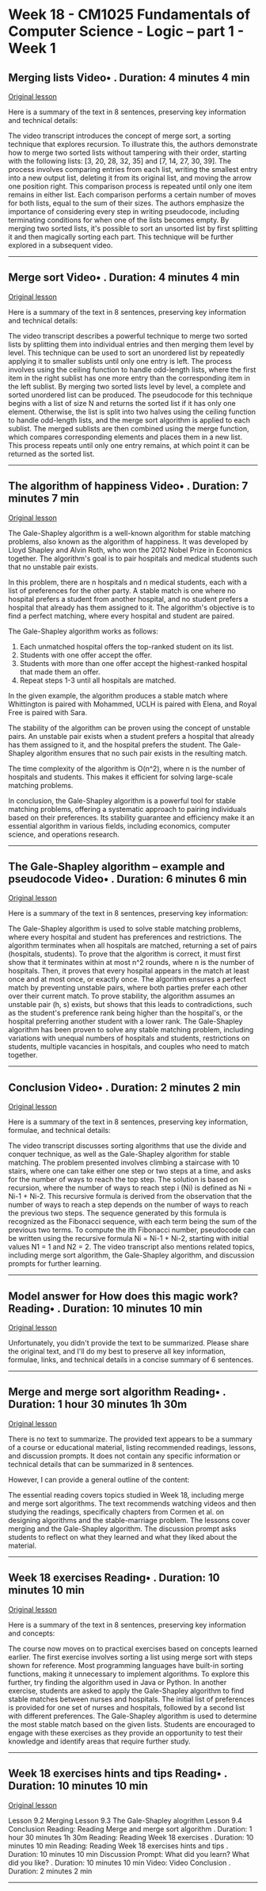 # Week 18 - CM1025 Fundamentals of Computer Science - Logic – part 1 - Week 1

## Merging lists Video• . Duration: 4 minutes 4 min

[Original lesson](https://www.coursera.org/learn/uol-fundamentals-of-computer-science/lecture/16VnD/merging-lists)

Here is a summary of the text in 8 sentences, preserving key information and technical details:

The video transcript introduces the concept of merge sort, a sorting technique that explores recursion. To illustrate this, the authors demonstrate how to merge two sorted lists without tampering with their order, starting with the following lists: [3, 20, 28, 32, 35] and [7, 14, 27, 30, 39]. The process involves comparing entries from each list, writing the smallest entry into a new output list, deleting it from its original list, and moving the arrow one position right. This comparison process is repeated until only one item remains in either list. Each comparison performs a certain number of moves for both lists, equal to the sum of their sizes. The authors emphasize the importance of considering every step in writing pseudocode, including terminating conditions for when one of the lists becomes empty. By merging two sorted lists, it's possible to sort an unsorted list by first splitting it and then magically sorting each part. This technique will be further explored in a subsequent video.

---

## Merge sort Video• . Duration: 4 minutes 4 min

[Original lesson](https://www.coursera.org/learn/uol-fundamentals-of-computer-science/lecture/IMm4K/merge-sort)

Here is a summary of the text in 8 sentences, preserving key information and technical details:

The video transcript describes a powerful technique to merge two sorted lists by splitting them into individual entries and then merging them level by level. This technique can be used to sort an unordered list by repeatedly applying it to smaller sublists until only one entry is left. The process involves using the ceiling function to handle odd-length lists, where the first item in the right sublist has one more entry than the corresponding item in the left sublist. By merging two sorted lists level by level, a complete and sorted unordered list can be produced. The pseudocode for this technique begins with a list of size N and returns the sorted list if it has only one element. Otherwise, the list is split into two halves using the ceiling function to handle odd-length lists, and the merge sort algorithm is applied to each sublist. The merged sublists are then combined using the merge function, which compares corresponding elements and places them in a new list. This process repeats until only one entry remains, at which point it can be returned as the sorted list.

---

## The algorithm of happiness Video• . Duration: 7 minutes 7 min

[Original lesson](https://www.coursera.org/learn/uol-fundamentals-of-computer-science/lecture/G0ZeI/the-algorithm-of-happiness)

The Gale-Shapley algorithm is a well-known algorithm for stable matching problems, also known as the algorithm of happiness. It was developed by Lloyd Shapley and Alvin Roth, who won the 2012 Nobel Prize in Economics together. The algorithm's goal is to pair hospitals and medical students such that no unstable pair exists.

In this problem, there are n hospitals and n medical students, each with a list of preferences for the other party. A stable match is one where no hospital prefers a student from another hospital, and no student prefers a hospital that already has them assigned to it. The algorithm's objective is to find a perfect matching, where every hospital and student are paired.

The Gale-Shapley algorithm works as follows:

1. Each unmatched hospital offers the top-ranked student on its list.
2. Students with one offer accept the offer.
3. Students with more than one offer accept the highest-ranked hospital that made them an offer.
4. Repeat steps 1-3 until all hospitals are matched.

In the given example, the algorithm produces a stable match where Whittington is paired with Mohammed, UCLH is paired with Elena, and Royal Free is paired with Sara.

The stability of the algorithm can be proven using the concept of unstable pairs. An unstable pair exists when a student prefers a hospital that already has them assigned to it, and the hospital prefers the student. The Gale-Shapley algorithm ensures that no such pair exists in the resulting match.

The time complexity of the algorithm is O(n^2), where n is the number of hospitals and students. This makes it efficient for solving large-scale matching problems.

In conclusion, the Gale-Shapley algorithm is a powerful tool for stable matching problems, offering a systematic approach to pairing individuals based on their preferences. Its stability guarantee and efficiency make it an essential algorithm in various fields, including economics, computer science, and operations research.

---

## The Gale-Shapley algorithm – example and pseudocode Video• . Duration: 6 minutes 6 min

[Original lesson](https://www.coursera.org/learn/uol-fundamentals-of-computer-science/lecture/9dueE/the-gale-shapley-algorithm-example-and-pseudocode)

Here is a summary of the text in 8 sentences, preserving key information:

The Gale-Shapley algorithm is used to solve stable matching problems, where every hospital and student has preferences and restrictions. The algorithm terminates when all hospitals are matched, returning a set of pairs (hospitals, students). To prove that the algorithm is correct, it must first show that it terminates within at most n^2 rounds, where n is the number of hospitals. Then, it proves that every hospital appears in the match at least once and at most once, or exactly once. The algorithm ensures a perfect match by preventing unstable pairs, where both parties prefer each other over their current match. To prove stability, the algorithm assumes an unstable pair (h, s) exists, but shows that this leads to contradictions, such as the student's preference rank being higher than the hospital's, or the hospital preferring another student with a lower rank. The Gale-Shapley algorithm has been proven to solve any stable matching problem, including variations with unequal numbers of hospitals and students, restrictions on students, multiple vacancies in hospitals, and couples who need to match together.

---

## Conclusion Video• . Duration: 2 minutes 2 min

[Original lesson](https://www.coursera.org/learn/uol-fundamentals-of-computer-science/lecture/Uj4Py/conclusion)

Here is a summary of the text in 8 sentences, preserving key information, formulae, and technical details:

The video transcript discusses sorting algorithms that use the divide and conquer technique, as well as the Gale-Shapley algorithm for stable matching. The problem presented involves climbing a staircase with 10 stairs, where one can take either one step or two steps at a time, and asks for the number of ways to reach the top step. The solution is based on recursion, where the number of ways to reach step i (Ni) is defined as Ni = Ni-1 + Ni-2. This recursive formula is derived from the observation that the number of ways to reach a step depends on the number of ways to reach the previous two steps. The sequence generated by this formula is recognized as the Fibonacci sequence, with each term being the sum of the previous two terms. To compute the ith Fibonacci number, pseudocode can be written using the recursive formula Ni = Ni-1 + Ni-2, starting with initial values N1 = 1 and N2 = 2. The video transcript also mentions related topics, including merge sort algorithm, the Gale-Shapley algorithm, and discussion prompts for further learning.

---

## Model answer for How does this magic work? Reading• . Duration: 10 minutes 10 min

[Original lesson](https://www.coursera.org/learn/uol-fundamentals-of-computer-science/supplement/VAKgm/model-answer-for-how-does-this-magic-work)

Unfortunately, you didn't provide the text to be summarized. Please share the original text, and I'll do my best to preserve all key information, formulae, links, and technical details in a concise summary of 6 sentences.

---

## Merge and merge sort algorithm Reading• . Duration: 1 hour 30 minutes 1h 30m

[Original lesson](https://www.coursera.org/learn/uol-fundamentals-of-computer-science/supplement/O1LDW/merge-and-merge-sort-algorithm)

There is no text to summarize. The provided text appears to be a summary of a course or educational material, listing recommended readings, lessons, and discussion prompts. It does not contain any specific information or technical details that can be summarized in 8 sentences.

However, I can provide a general outline of the content:

The essential reading covers topics studied in Week 18, including merge and merge sort algorithms. The text recommends watching videos and then studying the readings, specifically chapters from Cormen et al. on designing algorithms and the stable-marriage problem. The lessons cover merging and the Gale-Shapley algorithm. The discussion prompt asks students to reflect on what they learned and what they liked about the material.

---

## Week 18 exercises Reading• . Duration: 10 minutes 10 min

[Original lesson](https://www.coursera.org/learn/uol-fundamentals-of-computer-science/supplement/i0bCh/week-18-exercises)

Here is a summary of the text in 8 sentences, preserving key information and concepts:

The course now moves on to practical exercises based on concepts learned earlier. The first exercise involves sorting a list using merge sort with steps shown for reference. Most programming languages have built-in sorting functions, making it unnecessary to implement algorithms. To explore this further, try finding the algorithm used in Java or Python. In another exercise, students are asked to apply the Gale-Shapley algorithm to find stable matches between nurses and hospitals. The initial list of preferences is provided for one set of nurses and hospitals, followed by a second list with different preferences. The Gale-Shapley algorithm is used to determine the most stable match based on the given lists. Students are encouraged to engage with these exercises as they provide an opportunity to test their knowledge and identify areas that require further study.

---

## Week 18 exercises hints and tips Reading• . Duration: 10 minutes 10 min

[Original lesson](https://www.coursera.org/learn/uol-fundamentals-of-computer-science/supplement/uvEst/week-18-exercises-hints-and-tips)

Lesson 9.2 Merging Lesson 9.3 The Gale-Shapley alogrithm Lesson 9.4 Conclusion Reading: Reading Merge and merge sort algorithm . Duration: 1 hour 30 minutes 1h 30m Reading: Reading Week 18 exercises . Duration: 10 minutes 10 min Reading: Reading Week 18 exercises hints and tips . Duration: 10 minutes 10 min Discussion Prompt: What did you learn? What did you like? . Duration: 10 minutes 10 min Video: Video Conclusion . Duration: 2 minutes 2 min

---

